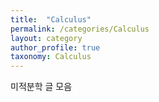 ```yaml
---
title:  "Calculus"
permalink: /categories/Calculus
layout: category
author_profile: true
taxonomy: Calculus
---
```


미적분학 글 모음
